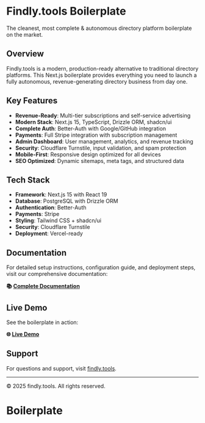 # Findly.tools Boilerplate

The cleanest, most complete & autonomous directory platform boilerplate on the market.

## Overview

Findly.tools is a modern, production-ready alternative to traditional directory platforms. This Next.js boilerplate provides everything you need to launch a fully autonomous, revenue-generating directory business from day one.

## Key Features

- **Revenue-Ready**: Multi-tier subscriptions and self-service advertising
- **Modern Stack**: Next.js 15, TypeScript, Drizzle ORM, shadcn/ui
- **Complete Auth**: Better-Auth with Google/GitHub integration
- **Payments**: Full Stripe integration with subscription management
- **Admin Dashboard**: User management, analytics, and revenue tracking
- **Security**: Cloudflare Turnstile, input validation, and spam protection
- **Mobile-First**: Responsive design optimized for all devices
- **SEO Optimized**: Dynamic sitemaps, meta tags, and structured data

## Tech Stack

- **Framework**: Next.js 15 with React 19
- **Database**: PostgreSQL with Drizzle ORM
- **Authentication**: Better-Auth
- **Payments**: Stripe
- **Styling**: Tailwind CSS + shadcn/ui
- **Security**: Cloudflare Turnstile
- **Deployment**: Vercel-ready

## Documentation

For detailed setup instructions, configuration guide, and deployment steps, visit our comprehensive documentation:

**📚 [Complete Documentation](https://findly.tools/docs)**

## Live Demo

See the boilerplate in action:

**🌐 [Live Demo](https://findly.tools)**

## Support

For questions and support, visit [findly.tools](https://findly.tools).

---

© 2025 findly.tools. All rights reserved.
# Boilerplate
